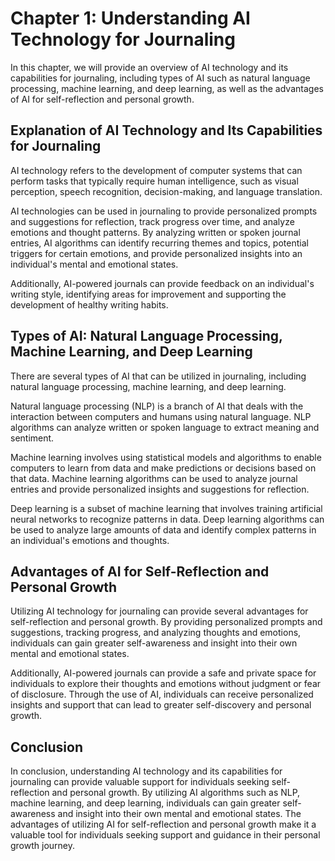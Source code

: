 Chapter 1: Understanding AI Technology for Journaling
=====================================================

In this chapter, we will provide an overview of AI technology and its capabilities for journaling, including types of AI such as natural language processing, machine learning, and deep learning, as well as the advantages of AI for self-reflection and personal growth.

Explanation of AI Technology and Its Capabilities for Journaling
----------------------------------------------------------------

AI technology refers to the development of computer systems that can perform tasks that typically require human intelligence, such as visual perception, speech recognition, decision-making, and language translation.

AI technologies can be used in journaling to provide personalized prompts and suggestions for reflection, track progress over time, and analyze emotions and thought patterns. By analyzing written or spoken journal entries, AI algorithms can identify recurring themes and topics, potential triggers for certain emotions, and provide personalized insights into an individual's mental and emotional states.

Additionally, AI-powered journals can provide feedback on an individual's writing style, identifying areas for improvement and supporting the development of healthy writing habits.

Types of AI: Natural Language Processing, Machine Learning, and Deep Learning
-----------------------------------------------------------------------------

There are several types of AI that can be utilized in journaling, including natural language processing, machine learning, and deep learning.

Natural language processing (NLP) is a branch of AI that deals with the interaction between computers and humans using natural language. NLP algorithms can analyze written or spoken language to extract meaning and sentiment.

Machine learning involves using statistical models and algorithms to enable computers to learn from data and make predictions or decisions based on that data. Machine learning algorithms can be used to analyze journal entries and provide personalized insights and suggestions for reflection.

Deep learning is a subset of machine learning that involves training artificial neural networks to recognize patterns in data. Deep learning algorithms can be used to analyze large amounts of data and identify complex patterns in an individual's emotions and thoughts.

Advantages of AI for Self-Reflection and Personal Growth
--------------------------------------------------------

Utilizing AI technology for journaling can provide several advantages for self-reflection and personal growth. By providing personalized prompts and suggestions, tracking progress, and analyzing thoughts and emotions, individuals can gain greater self-awareness and insight into their own mental and emotional states.

Additionally, AI-powered journals can provide a safe and private space for individuals to explore their thoughts and emotions without judgment or fear of disclosure. Through the use of AI, individuals can receive personalized insights and support that can lead to greater self-discovery and personal growth.

Conclusion
----------

In conclusion, understanding AI technology and its capabilities for journaling can provide valuable support for individuals seeking self-reflection and personal growth. By utilizing AI algorithms such as NLP, machine learning, and deep learning, individuals can gain greater self-awareness and insight into their own mental and emotional states. The advantages of utilizing AI for self-reflection and personal growth make it a valuable tool for individuals seeking support and guidance in their personal growth journey.
